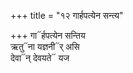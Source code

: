 +++
title = "१२ गार्हपत्येन सन्त्य"

+++
गा᳓र्हपत्येन सन्तिय  
ऋतु᳓ना यज्ञनी᳓र् असि  
देवा᳓न् देवयते᳓ यज